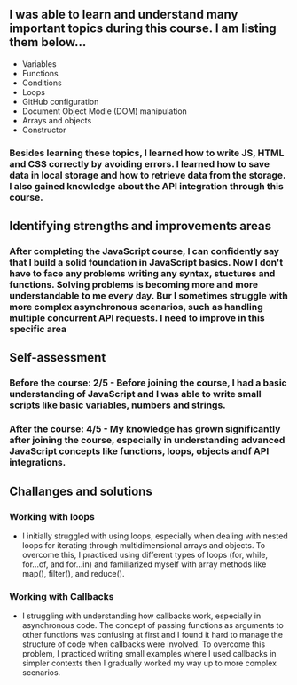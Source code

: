 ## I was able to learn and understand many important topics during this course. I am listing them below...

- Variables
- Functions
- Conditions
- Loops
- GitHub configuration
- Document Object Modle (DOM) manipulation
- Arrays and objects
- Constructor

### Besides learning these topics, I learned how to write JS, HTML and CSS correctly by avoiding errors. I learned how to save data in local storage and how to retrieve data from the storage. I also gained knowledge about the API integration through this course.


## Identifying strengths and improvements areas

### After completing the JavaScript course, I can confidently say that I build a solid foundation in JavaScript basics. Now I don't have to face any problems writing any syntax, stuctures and functions. Solving problems is becoming more and more understandable to me every day. Bur I sometimes struggle with more complex asynchronous scenarios, such as handling multiple concurrent API requests. I need to improve in this specific area


## Self-assessment

### Before the course: 2/5 - Before joining the course, I had a basic understanding of JavaScript and I was able to write small scripts like basic variables, numbers and strings.

### After the course: 4/5 - My knowledge has grown significantly after joining the course, especially in understanding advanced JavaScript concepts like functions, loops, objects andf API integrations.

## Challanges and solutions

### Working with loops

- I initially struggled with using loops, especially when dealing with nested loops for iterating through multidimensional arrays and objects. To overcome this, I practiced using different types of loops (for, while, for...of, and for...in) and familiarized myself with array methods like map(), filter(), and reduce(). 


### Working with Callbacks

- I struggling with understanding how callbacks work, especially in asynchronous code. The concept of passing functions as arguments to other functions was confusing at first and I found it hard to manage the structure of code when callbacks were involved. To overcome this problem, I practiced writing small examples where I used callbacks in simpler contexts then I gradually worked my way up to more complex scenarios.

